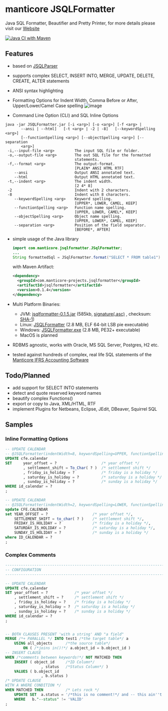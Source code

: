 # manticore JSQLFormatter
Java SQL Formatter, Beautifier and Pretty Printer, for more details please visit our [Website](https://manticore-projects.github.io/jsqlformatter)

[![Java CI with Maven](https://github.com/manticore-projects/jsqlformatter/actions/workflows/maven.yml/badge.svg)](https://github.com/manticore-projects/jsqlformatter/actions/workflows/maven.yml)

## Features
* based on [JSQLParser](https://github.com/JSQLParser/JSqlParser)
* supports complex SELECT, INSERT INTO, MERGE, UPDATE, DELETE, CREATE, ALTER statements
* ANSI syntax highlighting
* Formatting Options for Indent Width, Comma Before or After, Upper/Lower/Camel Case spelling
![image](https://user-images.githubusercontent.com/18080123/115190509-53106a00-a112-11eb-88f0-6ee693d6e4d3.png)

* Command Line Option (CLI) and SQL Inline Options
```
java -jar JSQLFormatter.jar [-i <arg>] [-o <arg>] [-f <arg> |
       --ansi | --html]   [-t <arg> | -2 | -8]   [--keywordSpelling <arg>]
       [--functionSpelling <arg>] [--objectSpelling <arg>] [--separation
       <arg>]
 -i,--input-file <arg>         The input SQL file or folder.
 -o,--output-file <arg>        The out SQL file for the formatted
                               statements.
 -f,--format <arg>             The output-format.
                               [PLAIN* ANSI HTML RTF]
    --ansi                     Output ANSI annotated text.
    --html                     Output HTML annotated text.
 -t,--indent <arg>             The indent width.
                               [2 4* 8]
 -2                            Indent with 2 characters.
 -8                            Indent with 8 characters.
    --keywordSpelling <arg>    Keyword spelling.
                               [UPPER*, LOWER, CAMEL, KEEP]
    --functionSpelling <arg>   Function name spelling.
                               [UPPER, LOWER, CAMEL*, KEEP]
    --objectSpelling <arg>     Object name spelling.
                               [UPPER, LOWER*, CAMEL, KEEP]
    --separation <arg>         Position of the field separator.
                               [BEFORE*, AFTER]
```

* simple usage of the Java library

	
  ```java
  import com.manticore.jsqlformatter.JSqlFormatter;
  ...
  String formattedSql = JSqlFormatter.format("SELECT * FROM table1")
  ```


    with Maven Artifact:
    
  	```xml
	<dependency>
	  <groupId>com.manticore-projects.jsqlformatter</groupId>
	  <artifactId>jsqlformatter</artifactId>
	  <version>0.1.4</version>
	</dependency>
	```
	

* Multi Platform Binaries:
	- JVM: [jsqlformatter-0.1.5.jar](https://repo1.maven.org/maven2/com/manticore-projects/jsqlformatter/jsqlformatter/0.1.5/jsqlformatter-0.1.5.jar)
(585kb, [signature(.asc)](https://repo1.maven.org/maven2/com/manticore-projects/jsqlformatter/jsqlformatter/0.1.5/jsqlformatter-0.1.5.jar.asc)
, checksum: [SHA-1](https://repo1.maven.org/maven2/com/manticore-projects/jsqlformatter/jsqlformatter/0.1.5/jsqlformatter-0.1.5.jar.sha1))
	- Linux: [JSQLFormatter](https://github.com/manticore-projects/jsqlformatter/releases/download/0.1.5/JSQLFormatter) (2.8 MB, ELF 64-bit LSB pie executable)
	- Windows: [JSQLFormatter.exe](https://github.com/manticore-projects/jsqlformatter/releases/download/0.1.5/JSQLFormatter.exe) (2.8 MB, PE32+ executable)
	- MacOS is planned

* RDBMS agnostic, works with Oracle, MS SQL Server, Postgres, H2 etc.
* tested against hundreds of complex, real life SQL statements of the [Manticore IFRS Accounting Software](http://manticore-projects.com)

## Todo/Planned
* add support for SELECT INTO statements
* detect and quote reserved keyword names
* beautify complex Functions()
* export or copy to Java, XML/HTML, RTF
* implement Plugins for Netbeans, Eclipse, JEdit, DBeaver, Squirrel SQL

## Samples

### Inline Formatting Options
```sql
-- UPDATE CALENDAR
-- @JSQLFormatter(indentWidth=8, keywordSpelling=UPPER, functionSpelling=CAMEL, objectSpelling=LOWER, separation=BEFORE)
UPDATE cfe.calendar
SET     year_offset = ?                    /* year offset */
        , settlement_shift = To_Char( ? )  /* settlement shift */
        , friday_is_holiday = ?            /* friday is a holiday */
        , saturday_is_holiday = ?          /* saturday is a holiday */
        , sunday_is_holiday = ?            /* sunday is a holiday */
WHERE id_calendar = ?
;

-- UPDATE CALENDAR
-- @JSQLFormatter(indentWidth=2, keywordSpelling=LOWER, functionSpelling=KEEP, objectSpelling=UPPER, separation=AFTER)
update CFE.CALENDAR
set YEAR_OFFSET = ?                    /* year offset */,
    SETTLEMENT_SHIFT = to_char( ? )    /* settlement shift */,
    FRIDAY_IS_HOLIDAY = ?              /* friday is a holiday */,
    SATURDAY_IS_HOLIDAY = ?            /* saturday is a holiday */,
    SUNDAY_IS_HOLIDAY = ?              /* sunday is a holiday */
where ID_CALENDAR = ?
;
```

### Complex Comments
```sql
------------------------------------------------------------------------------------------------------------------------
-- CONFIGURATION
------------------------------------------------------------------------------------------------------------------------

-- UPDATE CALENDAR
UPDATE cfe.calendar
SET year_offset = ?            /* year offset */
    , settlement_shift = ?     /* settlement shift */
    , friday_is_holiday = ?    /* friday is a holiday */
    , saturday_is_holiday = ?  /* saturday is a holiday */
    , sunday_is_holiday = ?    /* sunday is a holiday */
WHERE id_calendar = ?
;


-- BOTH CLAUSES PRESENT 'with a string' AND "a field"
MERGE /*+ PARALLEL */ INTO test1 /*the target table*/ a
    USING all_objects      /*the source table*/
        ON ( /*joins in()!*/ a.object_id = b.object_id )
-- INSERT CLAUSE 
WHEN /*comments between keywords!*/ NOT MATCHED THEN
    INSERT ( object_id     /*ID Column*/
                , status   /*Status Column*/ )
    VALUES ( b.object_id
                , b.status )
/* UPDATE CLAUSE
WITH A WHERE CONDITION */ 
WHEN MATCHED THEN          /* Lets rock */
    UPDATE SET  a.status = '/*this is no comment!*/ and -- this ain''t either'
    WHERE   b."--status" != 'VALID'
;
```

